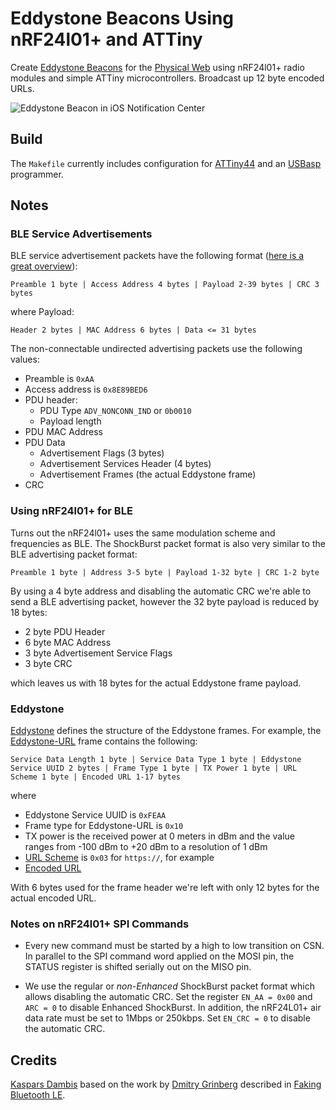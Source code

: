 # Eddystone Beacons Using nRF24l01+ and ATTiny

Create [Eddystone Beacons](https://github.com/google/eddystone) for the [Physical Web](https://github.com/google/physical-web) using nRF24l01+ radio modules and simple ATTiny microcontrollers. Broadcast up 12 byte encoded URLs.

![Eddystone Beacon in iOS Notification Center](http://kaspars.net/wp-content/uploads/2016/01/eddystone-beacon-iphone-notification-center.jpg)

## Build

The `Makefile` currently includes configuration for [ATTiny44](http://www.atmel.com/devices/ATTINY44.aspx) and an [USBasp](http://www.fischl.de/usbasp/) programmer.

## Notes

### BLE Service Advertisements

BLE service advertisement packets have the following format ([here is a great overview](https://developer.mbed.org/teams/Bluetooth-Low-Energy/code/BLE_EddystoneBeacon_Service/)):

	Preamble 1 byte | Access Address 4 bytes | Payload 2-39 bytes | CRC 3 bytes

where Payload:

	Header 2 bytes | MAC Address 6 bytes | Data <= 31 bytes

The non-connectable undirected advertising packets use the following values:

- Preamble is `0xAA`
- Access address is `0x8E89BED6`
- PDU header:
    - PDU Type `ADV_NONCONN_IND` or `0b0010`
    - Payload length
- PDU MAC Address
- PDU Data
    - Advertisement Flags (3 bytes)
    - Advertisement Services Header (4 bytes)
    - Advertisement Frames (the actual Eddystone frame)
- CRC


### Using nRF24l01+ for BLE

Turns out the nRF24l01+ uses the same modulation scheme and frequencies as BLE. The ShockBurst packet format is also very similar to the BLE advertising packet format:

	Preamble 1 byte | Address 3-5 byte | Payload 1-32 byte | CRC 1-2 byte

By using a 4 byte address and disabling the automatic CRC we're able to send a BLE advertising packet, however the 32 byte payload is reduced by 18 bytes:

- 2 byte PDU Header
- 6 byte MAC Address
- 3 byte Advertisement Service Flags
- 3 byte CRC

which leaves us with 18 bytes for the actual Eddystone frame payload.


### Eddystone

[Eddystone](https://github.com/google/eddystone) defines the structure of the Eddystone frames. For example, the [Eddystone-URL](https://github.com/google/eddystone/tree/master/eddystone-url) frame contains the following:

	Service Data Length 1 byte | Service Data Type 1 byte | Eddystone Service UUID 2 bytes | Frame Type 1 byte | TX Power 1 byte | URL Scheme 1 byte | Encoded URL 1-17 bytes

where

- Eddystone Service UUID is `0xFEAA`
- Frame type for Eddystone-URL is `0x10`
- TX power is the received power at 0 meters in dBm and the value ranges from -100 dBm to +20 dBm to a resolution of 1 dBm
- [URL Scheme](https://github.com/google/eddystone/tree/master/eddystone-url#url-scheme-prefix) is `0x03` for `https://`, for example
- [Encoded URL](https://github.com/google/eddystone/tree/master/eddystone-url#eddystone-url-http-url-encoding)

With 6 bytes used for the frame header we're left with only 12 bytes for the actual encoded URL.


### Notes on nRF24l01+ SPI Commands

- Every new command must be started by a high to low transition on CSN. In parallel to the SPI command word applied on the MOSI pin, the STATUS register is shifted serially out on the MISO pin.

- We use the regular or _non-Enhanced_ ShockBurst packet format which allows disabling the automatic CRC. Set the register `EN_AA = 0x00` and `ARC = 0` to disable Enhanced ShockBurst. In addition, the nRF24L01+ air data rate must be set to 1Mbps or 250kbps. Set `EN_CRC = 0` to disable the automatic CRC.


## Credits

[Kaspars Dambis](http://kaspars.net) based on the work by [Dmitry Grinberg](http://dmitry.gr) described in [Faking Bluetooth LE](http://dmitry.gr/index.php?r=05.Projects&proj=11.%20Bluetooth%20LE%20fakery).

